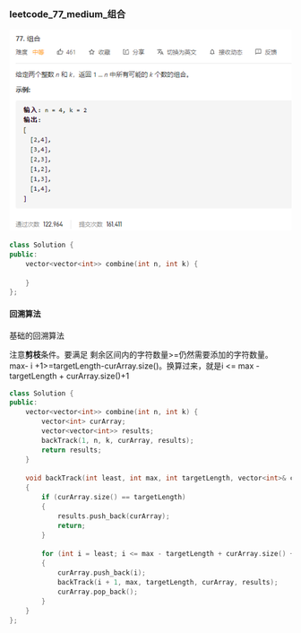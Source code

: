 ### leetcode_77_medium_组合

![image-20201229200427446](leetcode_77_medium_组合.assets/image-20201229200427446.png)

```c++
class Solution {
public:
    vector<vector<int>> combine(int n, int k) {

    }
};
```

#### 回溯算法

基础的回溯算法

注意**剪枝**条件。要满足 剩余区间内的字符数量>=仍然需要添加的字符数量。max- i +1>=targetLength-curArray.size()。换算过来，就是i <= max - targetLength + curArray.size()+1

```c++
class Solution {
public:
	vector<vector<int>> combine(int n, int k) {
		vector<int> curArray;
		vector<vector<int>> results;
		backTrack(1, n, k, curArray, results);
		return results;
	}
	
	void backTrack(int least, int max, int targetLength, vector<int>& curArray, vector<vector<int>>& results)
	{
		if (curArray.size() == targetLength)
		{
			results.push_back(curArray);
			return;
		}

		for (int i = least; i <= max - targetLength + curArray.size() + 1; i++)
		{
			curArray.push_back(i);
			backTrack(i + 1, max, targetLength, curArray, results);
			curArray.pop_back();
		}
	}
};
```

